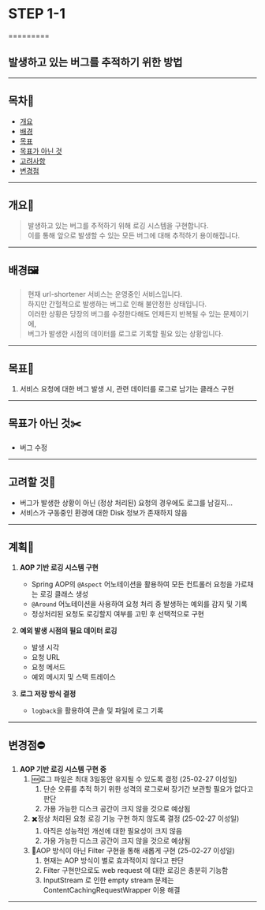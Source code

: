 # STEP 1-1
=========


발생하고 있는 버그를 추적하기 위한 방법
--------

***

## 목차🧭

- [개요](#개요)
- [배경](#배경)
- [목표](#목표)
- [목표가 아닌 것](#목표가-아닌-것)
- [고려사항](#고려할-것)
- [변경점](#변경점)
***

## 개요📜

>발생하고 있는 버그를 추적하기 위해 로깅 시스템을 구현합니다.  
>이를 통해 앞으로 발생할 수 있는 모든 버그에 대해 추적하기 용이해집니다.

***   

## 배경🖼️

>현재 url-shortener 서비스는 운영중인 서비스입니다.  
하지만 간헐적으로 발생하는 버그로 인해 불안정한 상태입니다.  
이러한 상황은 당장의 버그를 수정한다해도 언제든지 반복될 수 있는 문제이기에,  
버그가 발생한 시점의 데이터를 로그로 기록할 필요 있는 상황입니다.

***

## 목표📌

1. 서비스 요청에 대한 버그 발생 시, 관련 데이터를 로그로 남기는 클래스 구현
***

## 목표가 아닌 것✂️

- 버그 수정
***

## 고려할 것🤨

- 버그가 발생한 상황이 아닌 (정상 처리된) 요청의 경우에도 로그를 남길지...
- 서비스가 구동중인 환경에 대한 Disk 정보가 존재하지 않음
***

## 계획🧱
1. **AOP 기반 로깅 시스템 구현**
   - Spring AOP의 `@Aspect` 어노테이션을 활용하여 모든 컨트롤러 요청을 가로채는 로깅 클래스 생성
   - `@Around` 어노테이션을 사용하여 요청 처리 중 발생하는 예외를 감지 및 기록
   - 정상처리된 요청도 로깅할지 여부를 고민 후 선택적으로 구현
   

2. **예외 발생 시점의 필요 데이터 로깅**
    - 발생 시각
    - 요청 URL
    - 요청 메서드
    - 예외 메시지 및 스택 트레이스


3. **로그 저장 방식 결정**
    - `logback`을 활용하여 콘솔 및 파일에 로그 기록
***

## 변경점⛔
1. **AOP 기반 로깅 시스템 구현 중**
   1. 🆕로그 파일은 최대 3일동안 유지될 수 있도록 결정 (25-02-27 이성일)
      1. 단순 오류를 추적 하기 위한 성격의 로그로써 장기간 보관할 필요가 없다고 판단
      2. 가용 가능한 디스크 공간이 크지 않을 것으로 예상됨
   2. ✖️정상 처리된 요청 로깅 기능 구현 하지 않도록 결정 (25-02-27 이성일)
      1. 아직은 성능적인 개선에 대한 필요성이 크지 않음
      2. 가용 가능한 디스크 공간이 크지 않을 것으로 예상됨
   3. 🔧AOP 방식이 아닌 Filter 구현을 통해 새롭게 구현 (25-02-27 이성일)
      1. 현재는 AOP 방식이 별로 효과적이지 않다고 판단
      2. Filter 구현만으로도 web request 에 대한 로깅은 충분히 기능함
      3. InputStream 로 인한 empty stream 문제는 ContentCachingRequestWrapper 이용 해결
***
